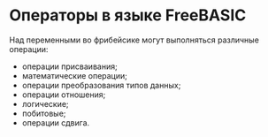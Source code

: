 ﻿# Операторы в языке FreeBASIC

Над переменными во фрибейсике могут выполняться различные операции:

* операции присваивания;
* математические операции;
* операции преобразования типов данных;
* операции отношения;
* логические;
* побитовые;
* операции сдвига.
